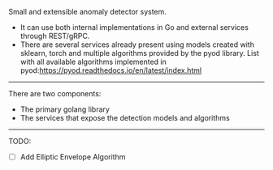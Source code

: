 Small and extensible anomaly detector system.

- It can use both internal implementations in Go and external services through REST/gRPC.
- There are several services already present using models created with sklearn, torch and multiple algorithms provided by the pyod library.
List with all available algorithms implemented in pyod:https://pyod.readthedocs.io/en/latest/index.html

---

There are two components:
 - The primary golang library
 - The services that expose the detection models and algorithms

---

TODO:
- [ ] Add Elliptic Envelope Algorithm